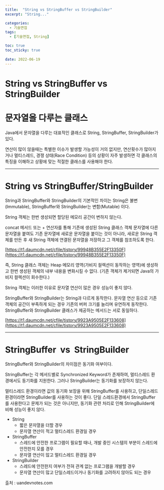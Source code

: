 ```yaml
---
title:  "String vs StringBuffer vs StringBuilder"
excerpt: "String..."

categories:
  - 기술면접
tags:
  - [기술면접, String]

toc: true
toc_sticky: true
 
date: 2022-06-19
---
```

# String vs StringBuffer vs StringBuilder

# 문자열을 다루는 클래스

Java에서 문자열을 다루는 대표적인 클래스로 String, StringBuffer, StringBuilder가 있다.

연산이 많이 않을때는 특별한 이슈가 발생할 가능성이 거의 없지만, 연산횟수가 많아지거나 멀티스레드, 경쟁 상태(Race Condition) 등의 상황이 자주 발생하면 각 클래스의 특징을 이해하고 상황에 맞는 적절한 클래스를 사용해야 한다.

---

# String vs StringBuffer/StringBuilder

String과 StringBuffer와 StringBuilder의 기본적인 차이는 String은 불변(Immutable), StringBuffer와 StringBuilder는 변함(Mutable) 이다. 

String 객체는 한번 생성되면 할당된 메모리 공간이 변하지 않는다.

concat 메서드 또는 + 연산자를 통해 기존에 생성된 String 클래스 객체 문자열에 다른 문자열을 붙여도 기존 문자열에 새로운 문자열을 붙이는 것이 아니라, 새로운 String 객체를 만든 후 새 String 객체에 연결된 문자열을 저장하고 그 객체를 참조하도록 한다.

[https://t1.daumcdn.net/cfile/tistory/99948B355E2F13350F](https://t1.daumcdn.net/cfile/tistory/99948B355E2F13350F)

즉, String  클래스 객체는 Heap 메모리 영역(가비지 컬렉션이 동작하는 영역)에 생성하고 한번 생성된 객체의 내부 내용을 변화시킬 수 없다. (기존 객체가 제거되면 Java의 가비지 컬렉션이 회수한다.)

String 객체는 이러한 이유로 문자열 연산이 많은 경우 성능이 좋지 않다.

StringBuffer와 StringBuilder는 String과 다르게 동작한다. 문자열 연산 등으로 기존 객체의 공간이 부족하게 되는 경우 기존의 버퍼 크기를 늘리며 유연하게 동작한다. StringBuffer와 StringBuilder 클래스가 제공하는 메서드는 서로 동일하다.

[https://t1.daumcdn.net/cfile/tistory/9923A9505E2F133608](https://t1.daumcdn.net/cfile/tistory/9923A9505E2F133608)

---

# **StringBuffer  vs  StringBuilder**

StringBuffer와 StringBuilder의 차이점은 동기화 여부이다.

StringBuffer는 각 메서드별로 Synchronized Keyword가 존재하여, 멀티스레드 환경에서도 동기화를 지원한다. 그러나 StringBuilder는 동기화를 보장하지 않는다.

멀티스레드 환경이라면 값의 동기화 보장을 위해 StringBuffer를 사용하고, 단일스레드 환경이라면 StringBuilder를 사용하는 것이 좋다. 단일 스레드환경에서 StringBuffer를 사용한다고 문제가 되는 것은 아니지만, 동기화 관련 처리로 인해 StringBuilder에 비해 성능이 좋지 않다.

- String
    - 짧은 문자열을 더할 경우
    - 문자열 연산이 적고 멀티스레드 환경일 경우
- StringBuffer
    - 스레드에 안전한 프로그램이 필요할 때나, 개발 중인 시스템의 부분이 스레드에 안전한지 모를 경우
    - 문자열 연산이 많고 멀티스레드 환경일 경우
- StringBuilder
    - 스레드에 안전한지 여부가 전혀 관계 없는 프로그램을 개발할 경우
    - 문자열 연산이 많고 단일스레드이거나 동기화를 고려하지 않아도 되는 경우

출처 : uandevnotes.com